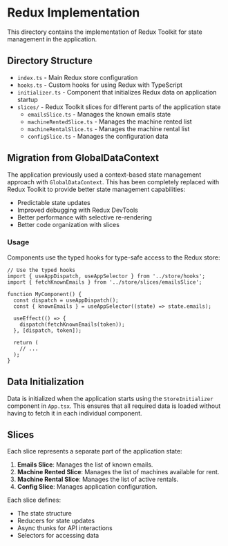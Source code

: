# Redux Implementation

This directory contains the implementation of Redux Toolkit for state management in the application.

## Directory Structure

- `index.ts` - Main Redux store configuration
- `hooks.ts` - Custom hooks for using Redux with TypeScript
- `initializer.ts` - Component that initializes Redux data on application startup
- `slices/` - Redux Toolkit slices for different parts of the application state
  - `emailsSlice.ts` - Manages the known emails state
  - `machineRentedSlice.ts` - Manages the machine rented list
  - `machineRentalSlice.ts` - Manages the machine rental list
  - `configSlice.ts` - Manages the configuration data

## Migration from GlobalDataContext

The application previously used a context-based state management approach with `GlobalDataContext`. This has been completely replaced with Redux Toolkit to provide better state management capabilities:

- Predictable state updates
- Improved debugging with Redux DevTools
- Better performance with selective re-rendering
- Better code organization with slices

### Usage

Components use the typed hooks for type-safe access to the Redux store:

```tsx
// Use the typed hooks
import { useAppDispatch, useAppSelector } from '../store/hooks';
import { fetchKnownEmails } from '../store/slices/emailsSlice';

function MyComponent() {
  const dispatch = useAppDispatch();
  const { knownEmails } = useAppSelector((state) => state.emails);

  useEffect(() => {
    dispatch(fetchKnownEmails(token));
  }, [dispatch, token]);

  return (
    // ...
  );
}
```

## Data Initialization

Data is initialized when the application starts using the `StoreInitializer` component in `App.tsx`. This ensures that all required data is loaded without having to fetch it in each individual component.

## Slices

Each slice represents a separate part of the application state:

1. **Emails Slice**: Manages the list of known emails.
2. **Machine Rented Slice**: Manages the list of machines available for rent.
3. **Machine Rental Slice**: Manages the list of active rentals.
4. **Config Slice**: Manages application configuration.

Each slice defines:

- The state structure
- Reducers for state updates
- Async thunks for API interactions
- Selectors for accessing data
